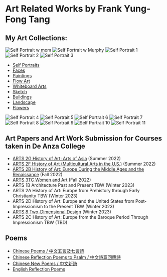 # Art Related Works by Frank Yung-Fong Tang
## My Art Collections:
![Self Portrait w mom](https://lh3.googleusercontent.com/pw/AL9nZEUt2WG_StkIWF3-lEh_TYqoDhnWx06L847KH6wdak16atAXIYykGIjZnx9UWejgTEE_RDCnRPncJ4onZprQ8kdLR5PIyip94LoHY2ruNGx7T-WTWZSuSe0SGshzCg3vUDf1lqPEmEKO5dm8i1z3lEVjfQ=h150-no)
![Self Portrait w Murphy](https://lh3.googleusercontent.com/pw/AL9nZEUZtAhfcgw2g9iRT_4qudztwiZrRR_E1y3qjS00_wgkSuyYVIj88gJVpouo2-tOVKLhbBWrc-Ug6yp20mKSfUmZTLKu9ikhdPt4N8RTyg2uxi1os-_LJHEs4hUzscyB5AX-ON4LiSD5izTMuIQkYtuVCw=h150-no)
![Self Portrait 1](https://lh3.googleusercontent.com/pw/AL9nZEUtSiB781aas12KeOulBbTMiOs0kJnATSl18g_CmBvFkXuI7HbXsngCurP7SbOyJ0JNgGJJSjBDxtgc6lG5dyLo0WcBjYlJza4ym5ioAijHtqEvYhhmbPIAgMWJFilgWg3Jwsme6RbzCHoDcPwJG0klOQ=h150-no)
![Self Portrait 2](https://lh3.googleusercontent.com/pw/AL9nZEVJnwKzZhKfrGPWoUZRlwmXb1tusavdwY7ki5DV0MsgG5_VSmcXieQe7SsUtxSaOjBe5Pn6-SYqKgt1qkuAT1loaIpb0FRuQWACOBiU3gxivr6vxfQBdjz0-ydFbnuA4YCxzrYzOa_LPj0frx0W3JVaEg=h150-no)
![Self Portrait 3](https://lh3.googleusercontent.com/pw/AL9nZEXyfAFSXgWsAZT03EdwcZShwkjGmg6xzI0li50mVkdaHxrgqbdFKhSgzTsAGyFnzGPv-3GDrTuGDa0AHALzjdalgPuGS-ZO78xscWTMZ_i4VMkYOUzr1FTIwcV2ZBpFpsKR_n7T-mgp1RNaOTWz-K4nLw=h151-no)

* [Self Portraits](https://photos.app.goo.gl/fpPQ2N44MGyPmAmQ7)
* [Faces](https://photos.app.goo.gl/SbwcK9QbXxq3BWxT9)
* [Paintings](https://photos.google.com/share/AF1QipNASVWrZrCqF6noxwyhVYz6pGCW2lXAIDEhbBiTAQ659TUvWfe2Ct-uWqIbH8Flng?key=LTl2U2U4NUprT1R6YWZvS1U0QmJsSHF5OU9uLXNR)
* [Flow Art](https://photos.google.com/share/AF1QipM7I3VPSA7HOh74caPEyLx5tryOoPBNifPdM7N6kjv4HZkQcdMqJxGdTajE-nIbOw?key=UzhpdWc0dndDOTlYb2U0LVZ5OTZLZFNfa3U4UEN3)
* [Whiteboard Arts](https://photos.app.goo.gl/7DhSwzdcgqK6VtBw5)
* [Sketch](https://photos.app.goo.gl/LLw52odJm9WzRwVm7)
* [Buildings](https://photos.app.goo.gl/fCVdJgXETNiWU3vf6)
* [Landscape](https://photos.app.goo.gl/68UxcdKaRPNM6H7q8)
* [Flowers](https://photos.app.goo.gl/ML6y98XUamoPnXMY6)


![Self Portrait 4](https://lh3.googleusercontent.com/pw/AL9nZEUBwqw7-uMssdhhsxq7NBVwlxPa4wdKjcHjNeWiBr5ssrxlZq_I-TTRqhgpSaT5Xa5686dsQL0ExW6RpqN8drcDdZtG4MGLl4hUR0dFfVP47Sixd0mNN-TC1ueYW7qLcWr3A07ZDCAVW7BQVV8foV_Blw=h150-no)
![Self Portrait 5](https://lh3.googleusercontent.com/pw/AL9nZEWBcW2klPxJiI8l2W8uLcL-GTjAmiOGejjSRN_SU66F36QarHzzw-m8BtW1ImY1T79sUsf1AF-HZSqRks_jil7kQa3f2bbas-di7LZuuRLqIXoeKowz15EiV3OsrDRMK70csg8WK8KsBJyy0qrmtCvVKA=h150-no)
![Self Portrait 6](https://lh3.googleusercontent.com/pw/AL9nZEX2t16KmTpFlifLuG0RwGGAhw6tqss8rORSBi3cNVMQ5NCm5QucspucVxKZNMkhAgqxan9yQdMG6RJXvgaaifMKfJ58FAUaxun0Ly2HuSKxAW8jDv3LGkLO9DMH8UiuYYgztfQrR21l-UhIj284YnwwFQ=h150-no)
![Self Portrait 7](https://lh3.googleusercontent.com/pw/AL9nZEXMQJrhu8EikgSOq2yc_7dObel5czADjz_9uVWDcEdBKgC9XKExImA4evsJIChJE_b0AqVcWwNc72OiSyMfMuH1QVTW3mBDh5vACH2wUZxppX1vPhyRvAc6pUxiT-e9y9yVnhGz7bq13n_cvDjSkGUiWw=h150-no)
![Self Portrait 8](https://lh3.googleusercontent.com/pw/AL9nZEUQn5ZnxwhcGZvx3r-IKc3NUVQH9di1JS0XhKLGtkAPBdNNbZnsF3vKl954aFdmj7W-cjQgspjD2vSZh_7WtwDCBha0P4pLEGgPDpzBOT8bDNkSWbjHyq7OPBG41gl61VX7v7IMBFfVr7AhmU1-Zn_EAA=h150-no)
![Self Portrait 9](https://lh3.googleusercontent.com/pw/AL9nZEUgWSCG5P2PuNkv3R7WBnBBw9X9hMn2MLb10bT8Zq20c-Q9cOPksWxqYBimTE0WWcetZPTi9vSU9Es3WHwQH1nroYqfpuS1dl8MwtN4vuqrtG6wiy0u9UR4rHXMLAM9C6wYPMw3wUAoYp7ojagQJiQIlg=h150-no)
![Self Portrait 10](https://lh3.googleusercontent.com/pw/AL9nZEWKE6eGwOl-_GrnjLhdXG5WHdUDSoToZXJWxYFGN9iB27xHYf6pBH2jKDSCRmdO3M4MybJ8WbDVEELGYSeJ4iGwpmTorGOJ0Y_lVpHtkevCW_4xFpQfSTLRSP94uhtrF2mkbWw8p6H0mjtrR6A0W1SYjg=h150-no)
![Self Portrait 11](https://lh3.googleusercontent.com/pw/AL9nZEUi9e2gNXDDQgG3eDN2uyjQBnH-0jdFmE-BqK1Yjk0AmqDx1Nmdk5nIHUY-hl47VwGccNUarwCAG7brB5TcAmAeHz6fppsrsTwoxTFMwgIh3sLxoO_rXVR2OO5RvBsEHkD52yQil_Iy8N-5QuTraINcmg=h150-no)

## Art Papers and Art Work Submission for Courses taken in De Anza College
* [ARTS 2G History of Art: Arts of Asia](https://github.com/FrankYFTang/FrankYungFongTangArt/blob/main/ARTS2G/README.md) (Summer 2022)
* [ARTS 2F History of Art (Multicultural Arts in the U.S.)](https://github.com/FrankYFTang/FrankYungFongTangArt/tree/main/ARTS2F) (Summer 2022)
* [ARTS 2B History of Art: Europe During the Middle Ages and the Renaissance](https://github.com/FrankYFTang/FrankYungFongTangArt/tree/main/ARTS2B) (Fall 2022)
* [ARTS 3TC Women and Art](https://github.com/FrankYFTang/FrankYungFongTangArt/tree/main/ARTS3TC) (Fall 2022)
* ARTS 1B Architecture Past and Present TBW (Winter 2023)
* ARTS 2A History of Art: Europe from Prehistory through Early Christianity TBW (Winter 2023)
* ARTS 2D History of Art: Europe and the United States from Post-Impressionism to the Present TBW (Winter 2023)
* [ARTS 8 Two-Dimensional Design](https://github.com/FrankYFTang/FrankYungFongTangArt/tree/main/ARTS8) (Winter 2023)
* ARTS 2C History of Art: Europe from the Baroque Period Through Impressionism TBW (TBD)

## Poems
* [Chinese Poems / 中文五言及七言詩 ](https://github.com/FrankYFTang/FrankYungFongTangArt/tree/main/ChinesePoems)
* [Chinese Reflection Poems to Psalm / 中文詩篇回應詩](ChineseReflectionPoemstoPsalm.md)
* [Chinese New Poems / 中文新詩 ](https://github.com/FrankYFTang/FrankYungFongTangArt/tree/main/ChineseNewPoems)
* [English Reflection Poems](EnglishReflectionPoemstoPsalm.md)
